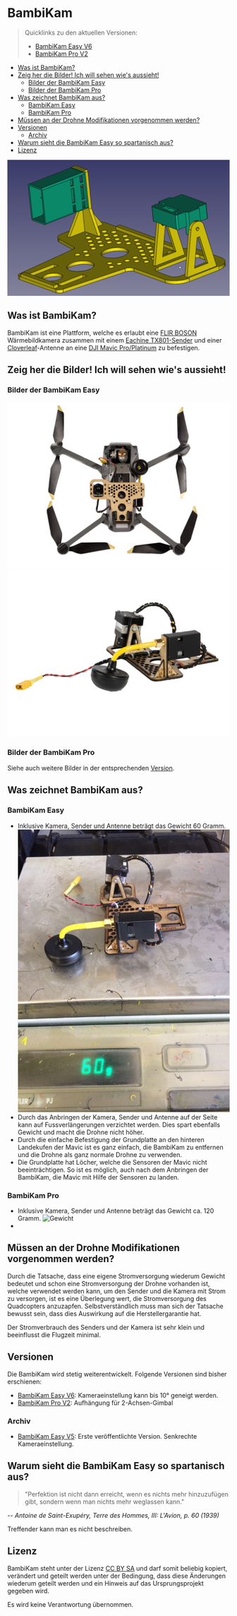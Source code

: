 # BambiKam

> Quicklinks zu den aktuellen Versionen:
> - [BambiKam Easy V6](BambiKamEasy/BambiKamEasyV6)
> - [BambiKam Pro V2](BambiKamPro/BambiKamProV2)

- [Was ist BambiKam?](#was-ist-bambikam)
- [Zeig her die Bilder! Ich will sehen wie's aussieht!](#zeig-her-die-bilder-ich-will-sehen-wies-aussieht)
    - [Bilder der BambiKam Easy](#bilder-der-bambikam-easy)
    - [Bilder der BambiKam Pro](#bilder-der-bambikam-pro)
- [Was zeichnet BambiKam aus?](#was-zeichnet-bambikam-aus)
    - [BambiKam Easy](#bambikam-easy)
    - [BambiKam Pro](#bambikam-pro)
- [Müssen an der Drohne Modifikationen vorgenommen werden?](#m%C3%BCssen-an-der-drohne-modifikationen-vorgenommen-werden)
- [Versionen](#versionen)
    - [Archiv](#archiv)
- [Warum sieht die BambiKam Easy so spartanisch aus?](#warum-sieht-die-bambikam-easy-so-spartanisch-aus)
- [Lizenz](#lizenz)

![Bild der BambiKam Easy](bilder/BambiKam_Easy_CAD.png)

## Was ist BambiKam?

BambiKam ist eine Plattform, welche es erlaubt eine [FLIR BOSON](http://www.flir.de/cores/boson/) Wärmebildkamera zusammen mit einem [Eachine TX801-Sender](https://www.google.com/search?q=eachine%20tx801) und einer [Cloverleaf](https://www.google.com/search?q=align+cloverleaf+5.8+ghz)-Antenne an eine [DJI Mavic Pro/Platinum](https://www.google.com/search?q=dji+mavic+pro+platinum) zu befestigen.

## Zeig her die Bilder! Ich will sehen wie's aussieht!

### Bilder der BambiKam Easy

![Unten](bilder/BambiKam_Easy_Unten_Mit_Drohne.jpg)
![Unten](bilder/BambiKam_Easy_Links.jpg)

### Bilder der BambiKam Pro

Siehe auch weitere Bilder in der entsprechenden [Version](#versionen).

## Was zeichnet BambiKam aus?

### BambiKam Easy

- Inklusive Kamera, Sender und Antenne beträgt das Gewicht 60 Gramm. ![Gewicht](bilder/BambiKam_Easy_Gewicht.jpg)
- Durch das Anbringen der Kamera, Sender und Antenne auf der Seite kann auf Fussverlängerungen verzichtet werden. Dies spart ebenfalls Gewicht und macht die Drohne nicht höher.
- Durch die einfache Befestigung der Grundplatte an den hinteren Landekufen der Mavic ist es ganz einfach, die BambiKam zu entfernen und die Drohne als ganz normale Drohne zu verwenden.
- Die Grundplatte hat Löcher, welche die Sensoren der Mavic nicht beeinträchtigen. So ist es möglich, auch nach dem Anbringen der BambiKam, die Mavic mit Hilfe der Sensoren zu landen.

### BambiKam Pro

- Inklusive Kamera, Sender und Antenne beträgt das Gewicht ca. 120 Gramm. ![Gewicht](bilder/BambiKam_Pro_Gewicht.jpg)
- 

## Müssen an der Drohne Modifikationen vorgenommen werden?

Durch die Tatsache, dass eine eigene Stromversorgung wiederum Gewicht bedeutet und schon eine Stromversorgung der Drohne vorhanden ist, welche verwendet werden kann, um den Sender und die Kamera mit Strom zu versorgen, ist es eine Überlegung wert, die Stromversorgung des Quadcopters anzuzapfen. Selbstverständlich muss man sich der Tatsache bewusst sein, dass dies Auswirkung auf die Herstellergarantie hat.

Der Stromverbrauch des Senders und der Kamera ist sehr klein und beeinflusst die Flugzeit minimal.

## Versionen

Die BambiKam wird stetig weiterentwickelt. Folgende Versionen sind bisher erschienen:

- [BambiKam Easy V6](/BambiKamEasy/BambiKamEasyV6): Kameraeinstellung kann bis 10° geneigt werden.
- [BambiKam Pro V2](/BambiKamPro/BambiKamProV2): Aufhängung für 2-Achsen-Gimbal

### Archiv

- [BambiKam Easy V5](/BambiKamEasy/BambiKamEasyV5): Erste veröffentlichte Version. Senkrechte Kameraeinstellung.

## Warum sieht die BambiKam Easy so spartanisch aus?

> "Perfektion ist nicht dann erreicht, wenn es nichts mehr hinzuzufügen gibt, sondern wenn man nichts mehr weglassen kann."

-- <cite> Antoine de Saint-Exupéry, Terre des Hommes, III: L'Avion, p. 60 (1939)</cite>

Treffender kann man es nicht beschreiben.

## Lizenz

BambiKam steht unter der Lizenz [CC BY SA](https://creativecommons.org/licenses/by-sa/3.0/ch/) und darf somit beliebig kopiert, verändert und geteilt werden unter der Bedingung, dass diese Änderungen wiederum geteilt werden und ein Hinweis auf das Ursprungsprojekt gegeben wird.

Es wird keine Verantwortung übernommen.
